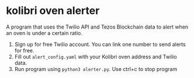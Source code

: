 # kolibri oven alerter
 A program that uses the Twilio API and Tezos Blockchain data to alert when an oven is under a certain ratio.

1. Sign up for free Twilio account. You can link one number to send alerts for free.
2. Fill out <code>alert_config.yaml</code> with your Kolibri oven address and Twilio data.
3. Run program using <code>python3 alerter.py</code>. Use ctrl+c to stop program
